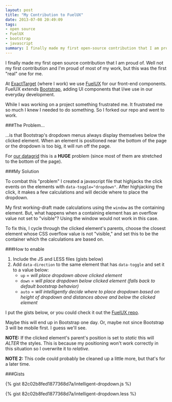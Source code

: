 ```yaml
---
layout: post
title: "My Contribution to FuelUX"
date: 2013-07-08 20:49:09
tags:
- open source
- FuelUX
- bootstrap
- javascript
summary: I finally made my first open-source contribution that I am proud of. Well not my first contribution and I'm proud of most of my work, but this was the first "real" one for me. <a href="https://twitter.com/ExactTarget" target="_blank">@ExactTarget</a> (where I work) we use FuelUX for our front-end components 
---
```


I finally made my first open source contribution that I am proud of. Well not my first contribution and I'm proud of most of my work, but this was the first "real" one for me.

At [ExactTarget][1] (where I work) we use [FuelUX][2] for our front-end components. FuelUX extends [Bootstrap][3], adding UI components that I/we use in our everyday development.

While I was working on a project something frustrated me. It frustrated me so much I knew I needed to do something. So I forked our repo and went to work.

###The Problem...

...is that Bootstrap's dropdown menus always display themselves below the clicked element. When an element is positioned near the bottom of the page or the dropdown is too big, it will run off the page.

For [our datagrid][4] this is a **HUGE** problem (since most of them are stretched to the bottom of the page).

###My Solution

To combat this "problem" I created a javascript file that highjacks the click events on the elements with `data-toggle="dropdown"`. After highjacking the click, it makes a few calculations and will decide where to place the dropdown.

My first working-draft made calculations using the `window` as the containing element. But, what happens when a containing element has an overflow value not set to "visible"? Using the window would not work in this case.

To fix this, I cycle through the clicked element's parents, choose the closest element whose CSS overflow value is not "visible," and set this to be the container which the calculations are based on.

###How to enable

1. Include the JS and LESS files (gists below)
2. Add `data-direction` to the same element that has `data-toggle` and set it to a value below:
    * `up` = _will place dropdown above clicked element_
    * `down` = _will place dropdown below clicked element (falls back to default bootstrap behavior)_
    * `auto` = _will intelligently decide where to place dropdown based on height of dropdown and distances above and below the clicked element_

I put the gists below, or you could check it out the [FuelUX repo][2]. 

Maybe this will end up in Bootstrap one day. Or, maybe not since Bootstrap 3 will be mobile first. I guess we'll see.

__NOTE:__ If the clicked element's parent's position is set to _static_ this will _ALTER_ the styles. This is because my positioning won't work correctly in this situation so I overwrite it to _relative_.

__NOTE 2:__ This code could probably be cleaned up a little more, but that's for a later time.

###Gists

{% gist 82c02b8fed1877368d7a/intelligent-dropdown.js %}

{% gist 82c02b8fed1877368d7a/intelligent-dropdown.less %}

[1]: http://www.exacttarget.com
[2]: https://github.com/ExactTarget/fuelux
[3]: https://github.com/twitter/bootstrap
[4]: http://exacttarget.github.io/fuelux/#datagrid